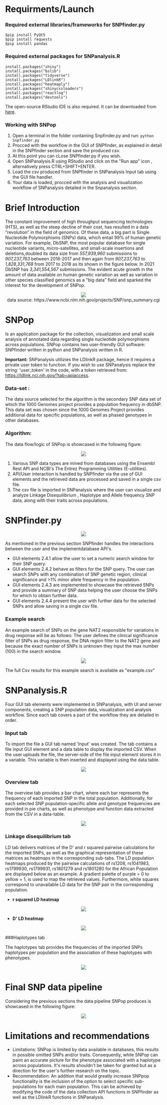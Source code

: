 # Requirments/Launch

### Required external libraries/frameworks for SNPfinder.py

```
$pip install PyQt5
$pip install requests
$pip install pandas
```

### Required external packages for SNPanalysis.R

```
install.packages("shiny")
install.packages("bslib")
install.packages("tidyverse")
install.packages("LDlinkR")
install.packages("heatmaply")
install.packages("shinycssloaders")
install.packages("reactlog") 
install.packages("devtools") 
```
The open-source RStudio IDE is also required. It can be downloaded from [here](https://www.rstudio.com/products/rstudio/download/#download).

### Working with SNPop
1. Open a terminal in the folder containing Snpfinder.py and run: ```python Snpfinder.py ```
2. Procced with the workflow in the GUI of SNPfinder, as explained in detail in the SNPfinder section and save the produced csv.
3. At this point you can cLose SNPfinder.py if you wish.
4. Open SNPanalysis.R using RStudio and click on the "Run app" icon , alternatively press CTRL+SHIFT+ENTER.
5. Load the csv produced from SNPfinder in SNPanalysis Input tab using the GUI file handler.
6. Your data is loaded, procced with the analysis and visualization workflow of SNPanalysis detailed in the Snpanalysis section.

# Brief Introduction
The constant improvement of high throughput sequencing technologies (HTS), as well as the steep decline of their cost, has resulted in a data “revolution” in the field of genomics. Of these data, a big part is Single Nucleotide Polymorphisms (SNPs) data, which entail 99\% of human genetic variation. For example, DbSNP, the most popular  database for single nucleotide variants, micro-satellites, and small-scale insertions and deletions,doubled its data size from  *557,939,960* submissions to *907,237,763* between 2016-2017 and then again from *907,237,763* to *1,828,331,768* from 2017 to 2018 as its shown in the figure below. In 2021 DbSNP has *3,341,554,567* submissions. The evident acute growth in the amount of data available on human genetic variation as well as variation in other species classified genomics as a "big data" field and sparked the interest for the development of SNPop.
<p align="center">
  <img src="images/Rplot02.png" /><br>
  data source: https://www.ncbi.nlm.nih.gov/projects/SNP/snp_summary.cgi
</p>

# SNPop
Is an application package for the collection, visualization and small scale analysis of annotated data regarding single nucleotide polymorphisms across populations.
SNPop contains two user-friendly GUI software: SNPfinder written in python and SNPanalysis written in R. 

**Important:** SNPanalysis utilizies the LDlinkR package, hence it requires a private user token to function. If you wish to use SNPanalysis replace the string: 'user_token' in the code, with a token retrieved from: https://ldlink.nci.nih.gov/?tab=apiaccess.

### Data-set :
The data source selected for the algorithm is the secondary SNP data set of which the 1000 Genomes project provides a population frequency in dbSNP. This data set was chosen since the 1000 Genomes Project provides additional data for specific populations, as well as phased genotypes in other databases. 

### Algorithm: 
The data flow/logic of SNPop is showcased in the following figure:
<p align="center">
  <img src="https://user-images.githubusercontent.com/68243875/147920381-2196bc6b-e546-415a-9024-e4b58f510a98.png" />
</p>

1. Various SNP data types are mined from databases using the Ensembl Rest API and  NCBI's The Entrez Programming Utilities (E-utilities).
2. API/User interaction is handled by SNPfinder via the use of GUI elements and the retrieved data are processed and saved in a single csv file.
3. The csv file is imported in SNPanalysis where the user can  visualize and analyze Linkage Disequilibrium , Haplotype and Allele frequency SNP data, along with their traits across populations.

# SNPfinder.py
<p align="center">
  <img src="images/snpfinder.png" />
</p>

As mentioned in the previous section SNPfinder handles the interactions between the user and the implementdatabase API's. 
- GUI elements 2.4.1 allow the user to set a numeric search window for their SNP query. 
- GUI elements 2.4.2 behave as filters for the SNP query. The user can search SNPs with any combination of SNP genetic region, clinical significance and >1% minor allele frequency in the population.
- GUI elements 2.4.3 are implemented to showcase the retrieved SNPs and provide a summary of SNP data helping the user choose the SNPs for which to obtain further data.
- GUI elements 2.4.4 present the user with further data for the selected SNPs and allow saving in a single csv file. 

### Example search
An example search of SNPs on the gene NAT2 responsible for variations in drug response will be as follows:
The user defines the clinical significance filter of SNPs as drug response, the DNA region filter to the NAT2 gene and because the exact number of SNPs is unknown they input the max number (100) in the search window. 
<p align="center">
  <img src="images/NAT2 SNPFINDER.PNG" />
</p>
 The full Csv results for this example search is available as "example.csv"

# SNPanalysis.R
Four GUI tab elements were implemented in SNPanalysis, with UI and server components, creating a SNP population data, visualization and analysis workflow. Since each tab covers a part of the workflow they are detailed in order. 

### Input tab 
To import the file a GUI tab named 'Input' was created. The tab contains a file input GUI element  and a data table  to display the imported CSV. When the user uploads the file, the server-side of the file input element stores it in a variable. This variable is then inserted and displayed using the data table.
<p align="center">
  <img src="images/NAT2 input.PNG" />
</p>

### Overview tab 
The overview tab provides a bar chart, where each bar represents the frequency of each imported SNP in the total population. Additionally, for each selected SNP population-specific allele and genotype frequencies are provided in pie charts, as well as phenotype and function data extracted from the CSV in a data-table.
<p align="center">
  <img src="images/ph.png" />
</p>

### Linkage disequilibrium tab
LD tab delivers matrices of the D' and r squared pairwise calculations for the imported SNPs, as well as the graphical representation of these matrices as heatmaps in the corresponding sub-tabs.  The LD population heatmaps produced by the pairwise calculations of rs1208, rs1041983, rs1799930, rs1799931, rs1801279 and rs1801280 for the African Population are displayed below as an example. A gradient palette of purple = 0 to yellow = 1, is used to map the retrieved values. Furthermore, white squares correspond to unavailable LD data for the SNP pair in the corresponding population.

- **r squared LD heatmap**
<p align="center">
  <img src="images/NAT2 r2 African.png" />
</p>


- **D' LD heatmap**
<p align="center">
  <img src="images/african D'.png" />
</p>


###Haplotypes tab

The haplotypes tab provides the frequencies of the imported SNPs haplotypes per population and the association of these haplotypes with phenotypes.
<p align="center">
  <img src="images/haplotypes.png" />
</p>

# Final SNP data pipeline
Considering the previous sections the data pipeline SNPop produces is showcased in the following figure:
<p align="center">
  <img src="https://user-images.githubusercontent.com/68243875/147920326-039fb6c1-6b0e-4b80-ba94-c8259b55d29b.png" />
</p>

# Limitations and recommendations
- Limitations: SNPop is limited by data available in databases, this results in possible omitted SNPs and/or traits. Consequently, while SNPop can paint an accurate picture for the phenotype associated with a haplotype across populations. It's results shouldn't be taken for granted but as a direction for the user's further research on the topic.
- Recommendation: An addition that would greatly increase SNPpop functionality is the inclusion of the option to select specific sub-populations for each main population. This can be achieved by modifying the code of the data collection API functions in SNPfinder as well as the LDlinkR functions in SNPanalysis.
